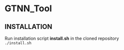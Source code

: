 # GTNN_Tool
## INSTALLATION
Run installation script **install.sh** in the cloned repository  
`./install.sh`